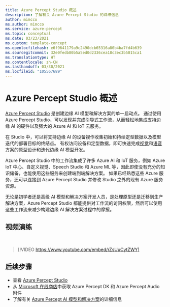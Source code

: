 ```yaml
---
title: Azure Percept Studio 概述
description: 了解有关 Azure Percept Studio 的详细信息
author: mimcco
ms.author: mimcco
ms.service: azure-percept
ms.topic: conceptual
ms.date: 03/23/2021
ms.custom: template-concept
ms.openlocfilehash: e6f9641179a9c2490dcb65316a80b4ba7fd4b639
ms.sourcegitcommit: 32e0fedb80b5a5ed0d2336cea18c3ec3b5015ca1
ms.translationtype: HT
ms.contentlocale: zh-CN
ms.lasthandoff: 03/30/2021
ms.locfileid: "105567689"
---
```

# <a name="azure-percept-studio-overview"></a>Azure Percept Studio 概述

[Azure Percept Studio](https://go.microsoft.com/fwlink/?linkid=2135819) 是创建边缘 AI 模型和解决方案的单一启动点。 通过使用 Azure Percept Studio，可以发现并完成引导式工作流，从而轻松地集成支持边缘 AI 的硬件以及强大的 Azure AI 和 IoT 云服务。

在 Studio 中，可以将支持边缘 AI 的设备视作收集初始和持续定型数据以及模型迭代的部署目标的终结点。 有权访问设备和定型数据，即可快速完成[视觉](./tutorial-nocode-vision.md)和[语音](./tutorial-no-code-speech.md)方案的原型设计和迭代边缘 AI 模型开发。

Azure Percept Studio 中的工作流集成了许多 Azure AI 和 IoT 服务，例如 Azure IoT 中心、自定义视觉、Speech Studio 和 Azure ML 等，因此即使没有充分的知识储备，也能使用这些服务来创建端到端解决方案。 如果已经熟悉这些 Azure 服务，还可以连接到 Azure Percept Studio 并修改 Studio 之外的现有 Azure 服务资源。

无论是初学者还是高级 AI 模型和解决方案开发人员，是处理原型还是迁移到生产解决方案，Azure Percept Studio 都能提供对工作流的访问权限，然后可以使用这些工作流来减少构建边缘 AI 解决方案过程中的摩擦。

## <a name="video-walkthrough"></a>视频演练

</br>

> [!VIDEO https://www.youtube.com/embed/rZsUuCytZWY]

## <a name="next-steps"></a>后续步骤

- 查看 [Azure Percept Studio](https://go.microsoft.com/fwlink/?linkid=2135819)
- 从 [Microsoft 在线商店](https://go.microsoft.com/fwlink/p/?LinkId=2155270)中获取 Azure Percept DK 和 Azure Percept Audio 附件
- 了解有关 [Azure Percept AI 模型和解决方案](./overview-ai-models.md)的详细信息
